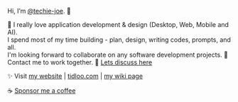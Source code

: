 Hi, I’m [@techie-joe](//github.com/techie-joe). 👋

💞️ I really love application development & design (Desktop, Web, Mobile and AI).  
I spend most of my time building - plan, design, writing codes, prompts, and all.  
I'm looking forward to collaborate on any software development projects. 🌱  
Contact me to work together.  💬 [Lets discuss here](//github.com/techie-joe/techie-joe/discussions)  

✨ Visit [my website](//techie-joe.github.io) | [tidloo.com](//tidloo.com) | [my wiki page](//github.com/techie-joe/techie-joe/wiki)  

☕️ [Sponsor me a coffee](//github.com/sponsors/techie-joe)  

<!---
techie-joe/techie-joe is a ✨ special ✨ repository because its `README.md` (this file) appears on your GitHub profile.
You can click the Preview link to take a look at your changes.
--->
